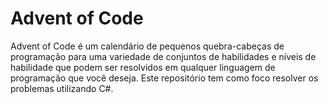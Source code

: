 # Advent of Code

Advent of Code é um calendário de pequenos quebra-cabeças de programação para uma variedade de conjuntos de habilidades e níveis de habilidade que podem ser resolvidos em qualquer linguagem de programação que você deseja. Este repositório tem como foco resolver os problemas utilizando C#.
